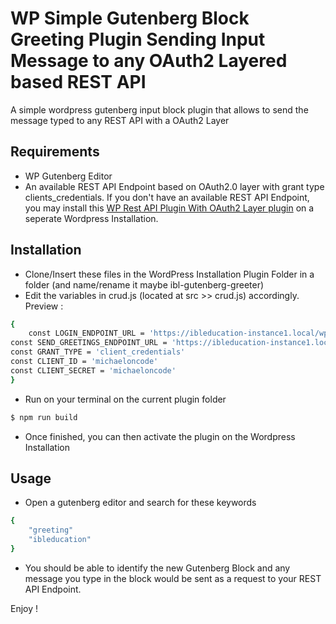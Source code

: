 WP Simple Gutenberg Block Greeting Plugin Sending Input Message to any OAuth2 Layered based REST API
========================

A simple wordpress gutenberg input block plugin that allows to send the message typed to any REST API with a OAuth2 Layer


Requirements
------------

  * WP Gutenberg Editor
  * An available REST API Endpoint based on OAuth2.0 layer with grant type clients_credentials. If you don't have an available REST API Endpoint, you may install this [WP Rest API Plugin With OAuth2 Layer plugin][1] on a seperate Wordpress Installation.
  

Installation
------------

* Clone/Insert these files in the WordPress Installation Plugin Folder in a folder (and name/rename it maybe ibl-gutenberg-greeter)
* Edit the variables in crud.js (located at src >> crud.js) accordingly. Preview :
```bash
{
    const LOGIN_ENDPOINT_URL = 'https://ibleducation-instance1.local/wp-json/greetingbot/v1/login'
const SEND_GREETINGS_ENDPOINT_URL = 'https://ibleducation-instance1.local/wp-json/greetingbot/v1/send'
const GRANT_TYPE = 'client_credentials'
const CLIENT_ID = 'michaeloncode'
const CLIENT_SECRET = 'michaeloncode'
}
```
* Run on your terminal on the current plugin folder

```bash
$ npm run build
```

  * Once finished, you can then activate the plugin on the Wordpress Installation

Usage
------------

* Open a gutenberg editor and search for these keywords
```bash
{
    "greeting"
    "ibleducation"
}
```
* You should be able to identify the new Gutenberg Block and any message you type in the block would be sent as a request to your REST API Endpoint.

Enjoy !


[1]: https://github.com/michael-on-code/ibleducation-oauth2-greeting-api